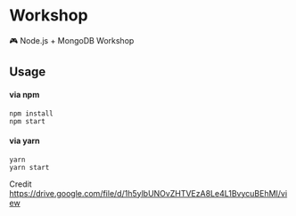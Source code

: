 # Workshop

🎮 Node.js + MongoDB Workshop


## Usage

#### via npm

```
npm install
npm start
```

#### via yarn

```
yarn
yarn start
```
Credit
        https://drive.google.com/file/d/1h5ylbUNOvZHTVEzA8Le4L1BvycuBEhMI/view
